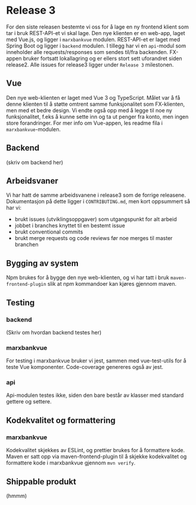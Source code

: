 # Release 3

For den siste releasen bestemte vi oss for å lage en ny frontend klient som tar i bruk REST-API-et vi skal lage. Den nye klienten er en web-app, laget med Vue.js, og ligger i `marxbankvue` modulen. REST-API-et er laget med Spring Boot og ligger i `backend` modulen. I tillegg har vi en `api`-modul som inneholder alle requests/responses som sendes til/fra backenden. FX-appen bruker fortsatt lokallagring og er ellers stort sett uforandret siden release2. Alle issues for release3 ligger under `Release 3` milestonen.

## Vue

Den nye web-klienten er laget med Vue 3 og TypeScript. Målet var å få denne klienten til å støtte omtrent samme funksjonalitet som FX-klienten, men med et bedre design. Vi endte også opp med å legge til noe ny funksjonalitet, f.eks å kunne sette inn og ta ut penger fra konto, men ingen store forandringer. For mer info om Vue-appen, les readme fila i `marxbankvue`-modulen.

## Backend

(skriv om backend her)

## Arbeidsvaner

Vi har hatt de samme arbeidsvanene i release3 som de forrige releasene. Dokumentasjon på dette ligger i `CONTRIBUTING.md`, men kort oppsummert så har vi:
- brukt issues (utviklingsoppgaver) som utgangspunkt for alt arbeid
- jobbet i branches knyttet til en bestemt issue
- brukt conventional commits
- brukt merge requests og code reviews før noe merges til master branchen

## Bygging av system

Npm brukes for å bygge den nye web-klienten, og vi har tatt i bruk `maven-frontend-plugin` slik at npm kommandoer kan kjøres gjennom maven.

## Testing

### backend

(Skriv om hvordan backend testes her)

### marxbankvue

For testing i marxbankvue bruker vi jest, sammen med vue-test-utils for å teste Vue komponenter. Code-coverage genereres også av jest.

### api

Api-modulen testes ikke, siden den bare består av klasser med standard gettere og settere.

## Kodekvalitet og formattering

### marxbankvue

Kodekvalitet skjekkes av ESLint, og prettier brukes for å formattere kode. Maven er satt opp via maven-frontend-plugin til å skjekke kodekvalitet og formattere kode i marxbankvue gjennom `mvn verify`.

## Shippable produkt

(hmmm)




